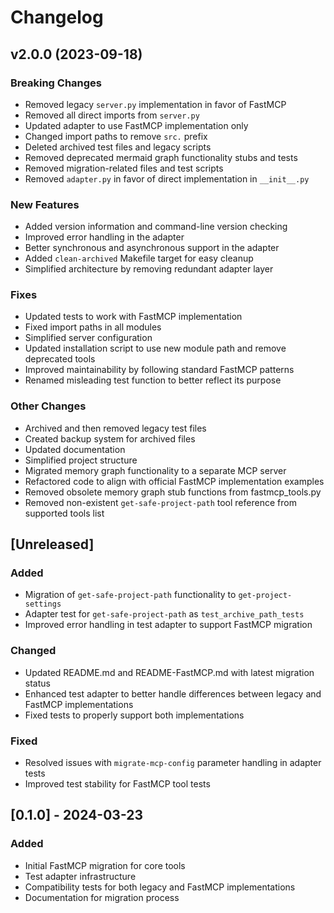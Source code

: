 # Changelog

## v2.0.0 (2023-09-18)

### Breaking Changes

- Removed legacy `server.py` implementation in favor of FastMCP
- Removed all direct imports from `server.py`
- Updated adapter to use FastMCP implementation only
- Changed import paths to remove `src.` prefix
- Deleted archived test files and legacy scripts
- Removed deprecated mermaid graph functionality stubs and tests
- Removed migration-related files and test scripts
- Removed `adapter.py` in favor of direct implementation in `__init__.py`

### New Features

- Added version information and command-line version checking
- Improved error handling in the adapter
- Better synchronous and asynchronous support in the adapter
- Added `clean-archived` Makefile target for easy cleanup
- Simplified architecture by removing redundant adapter layer

### Fixes

- Updated tests to work with FastMCP implementation
- Fixed import paths in all modules
- Simplified server configuration
- Updated installation script to use new module path and remove deprecated tools
- Improved maintainability by following standard FastMCP patterns
- Renamed misleading test function to better reflect its purpose

### Other Changes

- Archived and then removed legacy test files
- Created backup system for archived files
- Updated documentation
- Simplified project structure
- Migrated memory graph functionality to a separate MCP server
- Refactored code to align with official FastMCP implementation examples
- Removed obsolete memory graph stub functions from fastmcp_tools.py
- Removed non-existent `get-safe-project-path` tool reference from supported tools list

## [Unreleased]

### Added
- Migration of `get-safe-project-path` functionality to `get-project-settings`
- Adapter test for `get-safe-project-path` as `test_archive_path_tests`
- Improved error handling in test adapter to support FastMCP migration

### Changed
- Updated README.md and README-FastMCP.md with latest migration status
- Enhanced test adapter to better handle differences between legacy and FastMCP implementations
- Fixed tests to properly support both implementations 

### Fixed
- Resolved issues with `migrate-mcp-config` parameter handling in adapter tests
- Improved test stability for FastMCP tool tests

## [0.1.0] - 2024-03-23

### Added
- Initial FastMCP migration for core tools
- Test adapter infrastructure
- Compatibility tests for both legacy and FastMCP implementations
- Documentation for migration process 